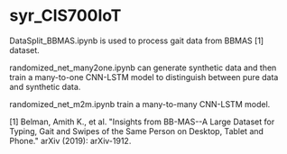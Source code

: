 # syr_CIS700IoT

DataSplit_BBMAS.ipynb is used to process gait data from BBMAS [1] dataset.

randomized_net_many2one.ipynb can generate synthetic data and then train a many-to-one CNN-LSTM model to distinguish between pure data and synthetic data.

randomized_net_m2m.ipynb train a many-to-many CNN-LSTM model.

[1] Belman, Amith K., et al. "Insights from BB-MAS--A Large Dataset for Typing, Gait and Swipes of the Same Person on Desktop, Tablet and Phone." arXiv (2019): arXiv-1912.
